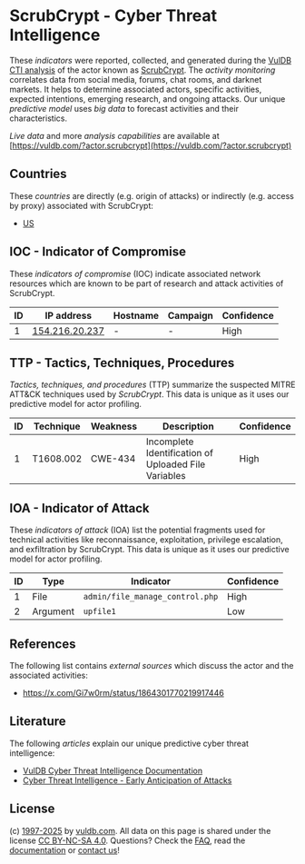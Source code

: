 # ScrubCrypt - Cyber Threat Intelligence

These _indicators_ were reported, collected, and generated during the [VulDB CTI analysis](https://vuldb.com/?kb.cti) of the actor known as [ScrubCrypt](https://vuldb.com/?actor.scrubcrypt). The _activity monitoring_ correlates data from social media, forums, chat rooms, and darknet markets. It helps to determine associated actors, specific activities, expected intentions, emerging research, and ongoing attacks. Our unique _predictive model_ uses _big data_ to forecast activities and their characteristics.

_Live data_ and more _analysis capabilities_ are available at [https://vuldb.com/?actor.scrubcrypt](https://vuldb.com/?actor.scrubcrypt)

## Countries

These _countries_ are directly (e.g. origin of attacks) or indirectly (e.g. access by proxy) associated with ScrubCrypt:

* [US](https://vuldb.com/?country.us)

## IOC - Indicator of Compromise

These _indicators of compromise_ (IOC) indicate associated network resources which are known to be part of research and attack activities of ScrubCrypt.

ID | IP address | Hostname | Campaign | Confidence
-- | ---------- | -------- | -------- | ----------
1 | [154.216.20.237](https://vuldb.com/?ip.154.216.20.237) | - | - | High

## TTP - Tactics, Techniques, Procedures

_Tactics, techniques, and procedures_ (TTP) summarize the suspected MITRE ATT&CK techniques used by _ScrubCrypt_. This data is unique as it uses our predictive model for actor profiling.

ID | Technique | Weakness | Description | Confidence
-- | --------- | -------- | ----------- | ----------
1 | T1608.002 | CWE-434 | Incomplete Identification of Uploaded File Variables | High

## IOA - Indicator of Attack

These _indicators of attack_ (IOA) list the potential fragments used for technical activities like reconnaissance, exploitation, privilege escalation, and exfiltration by ScrubCrypt. This data is unique as it uses our predictive model for actor profiling.

ID | Type | Indicator | Confidence
-- | ---- | --------- | ----------
1 | File | `admin/file_manage_control.php` | High
2 | Argument | `upfile1` | Low

## References

The following list contains _external sources_ which discuss the actor and the associated activities:

* https://x.com/Gi7w0rm/status/1864301770219917446

## Literature

The following _articles_ explain our unique predictive cyber threat intelligence:

* [VulDB Cyber Threat Intelligence Documentation](https://vuldb.com/?kb.cti)
* [Cyber Threat Intelligence - Early Anticipation of Attacks](https://www.scip.ch/en/?labs.20201022)

## License

(c) [1997-2025](https://vuldb.com/?kb.changelog) by [vuldb.com](https://vuldb.com/?kb.about). All data on this page is shared under the license [CC BY-NC-SA 4.0](https://creativecommons.org/licenses/by-nc-sa/4.0/). Questions? Check the [FAQ](https://vuldb.com/?kb.faq), read the [documentation](https://vuldb.com/?kb) or [contact us](https://vuldb.com/?contact)!
